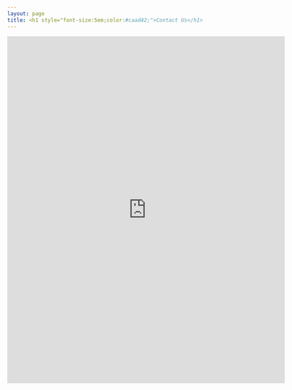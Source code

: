 ```yaml
---
layout: page
title: <h1 style="font-size:5em;color:#caad42;">Contact Us</h1>
---
```


<iframe src="https://docs.google.com/forms/d/e/1FAIpQLSdeAWcrEL67dhOaPlNND0FW6MGP-23Jy7C7n1AMj65G25OUCQ/viewform?embedded=true" width="640" height="800" frameborder="0" marginheight="0" marginwidth="0">Loading…</iframe>

